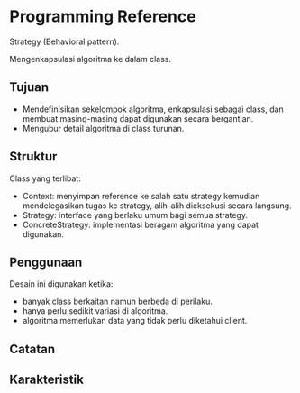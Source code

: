 # Programming Reference

Strategy (Behavioral pattern).

Mengenkapsulasi algoritma ke dalam class.

## Tujuan

* Mendefinisikan sekelompok algoritma, enkapsulasi sebagai class, dan membuat masing-masing dapat digunakan secara bergantian.
* Mengubur detail algoritma di class turunan.

## Struktur

Class yang terlibat:

* Context: menyimpan reference ke salah satu strategy kemudian mendelegasikan tugas ke strategy, alih-alih dieksekusi secara langsung.
* Strategy: interface yang berlaku umum bagi semua strategy.
* ConcreteStrategy: implementasi beragam algoritma yang dapat digunakan. 

## Penggunaan

Desain ini digunakan ketika:

* banyak class berkaitan namun berbeda di perilaku.
* hanya perlu sedikit variasi di algoritma.
* algoritma memerlukan data yang tidak perlu diketahui client.

## Catatan

## Karakteristik